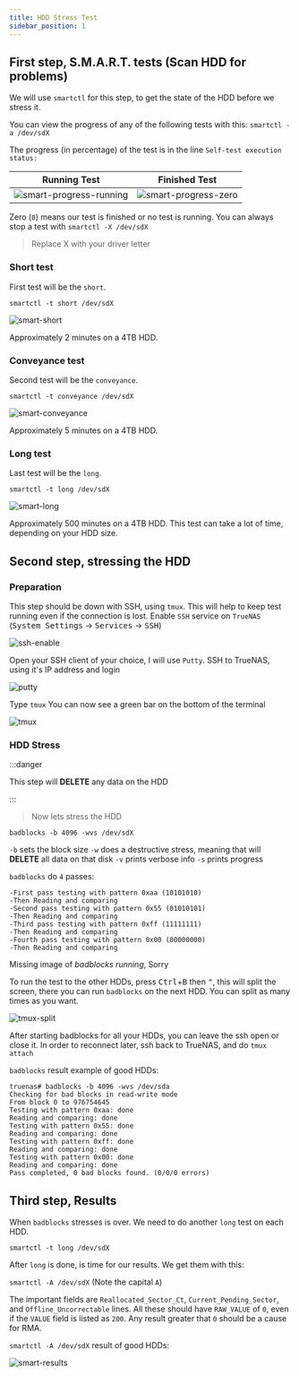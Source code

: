 ```yaml
---
title: HDD Stress Test
sidebar_position: 1
---
```


## First step, S.M.A.R.T. tests (Scan HDD for problems)

We will use `smartctl` for this step, to get the state of the HDD before we stress it.

You can view the progress of any of the following tests with this:
`smartctl -a /dev/sdX`

The progress (in percentage) of the test is in the line `Self-test execution status:`

|                       Running Test                        |                    Finished Test                    |
| :-------------------------------------------------------: | :-------------------------------------------------: |
| ![smart-progress-running](img/smart-progress-running.jpg) | ![smart-progress-zero](img/smart-progress-zero.jpg) |

Zero (`0`) means our test is finished or no test is running.
You can always stop a test with `smartctl -X /dev/sdX`

> Replace X with your driver letter

### Short test

First test will be the `short`.

`smartctl -t short /dev/sdX`

![smart-short](img/smart-short.jpg)

Approximately 2 minutes on a 4TB HDD.

### Conveyance test

Second test will be the `conveyance`.

`smartctl -t conveyance /dev/sdX`

![smart-conveyance](img/smart-conveyance.jpg)

Approximately 5 minutes on a 4TB HDD.

### Long test

Last test will be the `long`.

`smartctl -t long /dev/sdX`

![smart-long](img/smart-long.jpg)

Approximately 500 minutes on a 4TB HDD.
This test can take a lot of time, depending on your HDD size.

## Second step, stressing the HDD

### Preparation

This step should be down with SSH, using `tmux`. This will help to keep test running even if the connection is lost.
Enable `SSH` service on `TrueNAS` (<kbd>System Settings</kbd> -> <kbd>Services</kbd> -> <kbd>SSH</kbd>)

![ssh-enable](img/ssh-enable.jpg)

Open your SSH client of your choice, I will use `Putty`.
SSH to TrueNAS, using it's IP address and login

![putty](img/putty.jpg)

Type `tmux` You can now see a green bar on the bottom of the terminal

![tmux](img/tmux.jpg)

### HDD Stress

:::danger

This step will **DELETE** any data on the HDD

:::

> Now lets stress the HDD

`badblocks -b 4096 -wvs /dev/sdX`

`-b` sets the block size
`-w` does a destructive stress, meaning that will **DELETE** all data on that disk
`-v` prints verbose info
`-s` prints progress

`badblocks` do `4` passes:

```shell
-First pass testing with pattern 0xaa (10101010)
-Then Reading and comparing
-Second pass testing with pattern 0x55 (01010101)
-Then Reading and comparing
-Third pass testing with pattern 0xff (11111111)
-Then Reading and comparing
-Fourth pass testing with pattern 0x00 (00000000)
-Then Reading and comparing
```

<!-- ![badblocks-running](img/badblocks-running.jpg) -->

Missing image of _badblocks running_, Sorry

To run the test to the other HDDs, press <kbd>Ctrl</kbd>+<kbd>B</kbd> then <kbd>"</kbd>, this will split the screen,
there you can run `badblocks` on the next HDD. You can split as many times as you want.

![tmux-split](img/tmux-split.jpg)

After starting badblocks for all your HDDs, you can leave the ssh open or close it. In order to reconnect later,
ssh back to TrueNAS, and do `tmux attach`

`badblocks` result example of good HDDs:

```shell
truenas# badblocks -b 4096 -wvs /dev/sda
Checking for bad blocks in read-write mode
From block 0 to 976754645
Testing with pattern 0xaa: done
Reading and comparing: done
Testing with pattern 0x55: done
Reading and comparing: done
Testing with pattern 0xff: done
Reading and comparing: done
Testing with pattern 0x00: done
Reading and comparing: done
Pass completed, 0 bad blocks found. (0/0/0 errors)
```

## Third step, Results

When `badblocks` stresses is over. We need to do another `long` test on each HDD.

`smartctl -t long /dev/sdX`

After `long` is done, is time for our results.
We get them with this:

`smartctl -A /dev/sdX` (Note the capital `A`)

The important fields are `Reallocated_Sector_Ct`, `Current_Pending_Sector`, and `Offline_Uncorrectable` lines.
All these should have `RAW_VALUE` of `0`, even if the `VALUE` field is listed as `200`.
Any result greater that `0` should be a cause for RMA.

`smartctl -A /dev/sdX` result of good HDDs:

![smart-results](img/smart-results.jpg)
